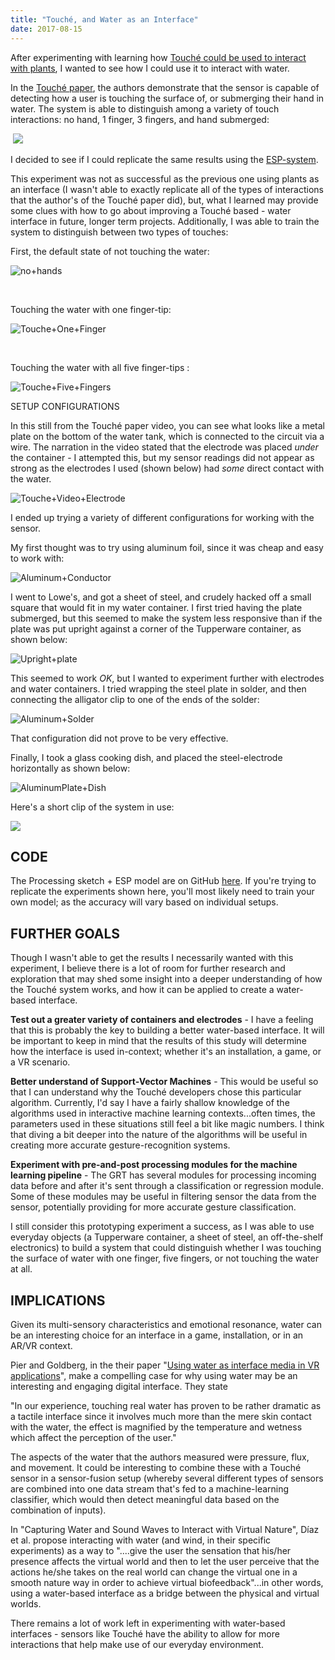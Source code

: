 ```yaml
---
title: "Touché, and Water as an Interface"
date: 2017-08-15
---
```


After experimenting with learning how [Touché could be used to interact with plants](https://www.nickarner.com/blog/2017/7/8/talking-to-plants-touché-experiments), I wanted to see how I could use it to interact with water.

In the [Touché paper](https://s3-us-west-1.amazonaws.com/disneyresearch/wp-content/uploads/20140805145650/touchechi20121.pdf), the authors demonstrate that the sensor is capable of detecting how a user is touching the surface of, or submerging their hand in water. The system is able to distinguish among a variety of touch interactions: no hand, 1 finger, 3 fingers, and hand submerged:

​																				[![](http://img.youtube.com/vi/E4tYpXVTjxA/0.jpg)](http://www.youtube.com/watch?v=E4tYpXVTjxA "")



I decided to see if I could replicate the same results using the [ESP-system](https://github.com/damellis/ESP).

This experiment was not as successful as the previous one using plants as an interface (I wasn't able to exactly replicate all of the types of interactions that the author's of the Touché paper did), but, what I learned may provide some clues with how to go about improving a Touché based - water interface in future, longer term projects. Additionally, I was able to train the system to distinguish between two types of touches:

First, the default state of not touching the water:

![no+hands](/blog_assets/2017/no+hands.gif)

​	

Touching the water with one finger-tip:

![Touche+One+Finger](/blog_assets/2017/Touche+One+Finger.gif)

​	

Touching the water with all five finger-tips :

![Touche+Five+Fingers](/blog_assets/2017/Touche+Five+Fingers.gif)



SETUP CONFIGURATIONS

In this still from the Touché paper video, you can see what looks like a metal plate on the bottom of the water tank, which is connected to the circuit via a wire. The narration in the video stated that the electrode was placed *under* the container - I attempted this, but my sensor readings did not appear as strong as the electrodes I used (shown below) had *some* direct contact with the water.

![Touche+Video+Electrode](/blog_assets/2017/Touche+Video+Electrode.jpg)

I ended up trying a variety of different configurations for working with the sensor.

My first thought was to try using aluminum foil, since it was cheap and easy to work with:

![Aluminum+Conductor](/blog_assets/2017/Aluminum+Conductor.jpg)

I went to Lowe's, and got a sheet of steel, and crudely hacked off a small square that would fit in my water container. I first tried having the plate submerged, but this seemed to make the system less responsive than if the plate was put upright against a corner of the Tupperware container, as shown below:

![Upright+plate](/blog_assets/2017/Upright+plate.jpg)

This seemed to work *OK*, but I wanted to experiment further with electrodes and water containers. I tried wrapping the steel plate in solder, and then connecting the alligator clip to one of the ends of the solder:



![Aluminum+Solder](/blog_assets/2017/Aluminum+Solder.jpg)



That configuration did not prove to be very effective.

Finally, I took a glass cooking dish, and placed the steel-electrode horizontally as shown below:



![AluminumPlate+Dish](/blog_assets/2017/AluminumPlate+Dish.jpg)

Here's a short clip of the system in use:

[![](http://img.youtube.com/vi/6-5DdljQmEk/0.jpg)](http://www.youtube.com/watch?v=6-5DdljQmEk "")



## CODE

The Processing sketch + ESP model are on GitHub [here](https://www.nickarner.com/blog/2017/7/10/touch-and-water-as-an-interface#). If you're trying to replicate the experiments shown here, you'll most likely need to train your own model; as the accuracy will vary based on individual setups.

## FURTHER GOALS

Though I wasn't able to get the results I necessarily wanted with this experiment, I believe there is a lot of room for further research and exploration that may shed some insight into a deeper understanding of how the Touché system works, and how it can be applied to create a water-based interface.

**Test out a greater variety of containers and electrodes** - I have a feeling that this is probably the key to building a better water-based interface. It will be important to keep in mind that the results of this study will determine how the interface is used in-context; whether it's an installation, a game, or a VR scenario.

**Better understand of Support-Vector Machines** - This would be useful so that I can understand why the Touché developers chose this particular algorithm. Currently, I'd say I have a fairly shallow knowledge of the algorithms used in interactive machine learning contexts...often times, the parameters used in these situations still feel a bit like magic numbers. I think that diving a bit deeper into the nature of the algorithms will be useful in creating more accurate gesture-recognition systems.

**Experiment with pre-and-post processing modules for the machine learning pipeline** - The GRT has several modules for processing incoming data before and after it's sent through a classification or regression module. Some of these modules may be useful in filtering sensor the data from the sensor, potentially providing for more accurate gesture classification.

I still consider this prototyping experiment a success, as I was able to use everyday objects (a Tupperware container, a sheet of steel, an off-the-shelf electronics) to build a system that could distinguish whether I was touching the surface of water with one finger, five fingers, or not touching the water at all.

## IMPLICATIONS

Given its multi-sensory characteristics and emotional resonance, water can be an interesting choice for an interface in a game, installation, or in an AR/VR context.

Pier and Goldberg, in the their paper "[Using water as interface media in VR applications](https://www.researchgate.net/publication/232725076_Using_water_as_interface_media_in_VR_applications)", make a compelling case for why using water may be an interesting and engaging digital interface. They state

"In our experience, touching real water has proven to be rather dramatic as a tactile interface since it involves much more than the mere skin contact with the water, the effect is magnified by the temperature and wetness which affect the perception of the user."

The aspects of the water that the authors measured were pressure, flux, and movement. It could be interesting to combine these with a Touché sensor in a sensor-fusion setup (whereby several different types of sensors are combined into one data stream that's fed to a machine-learning classifier, which would then detect meaningful data based on the combination of inputs).

In "Capturing Water and Sound Waves to Interact with Virtual Nature", Díaz et al. propose interacting with water (and wind, in their specific experiments) as a way to "....give the user the sensation that his/her presence affects the virtual world and then to let the user perceive that the actions he/she takes on the real world can change the virtual one in a smooth nature way in order to achieve virtual biofeedback"...in other words, using a water-based interface as a bridge between the physical and virtual worlds.

There remains a lot of work left in experimenting with water-based interfaces - sensors like Touché have the ability to allow for more interactions that help make use of our everyday environment.
